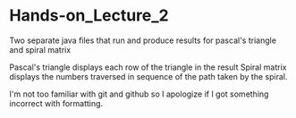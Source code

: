 # Hands-on_Lecture_2
Two separate java files that run and produce results for pascal's triangle and spiral matrix

Pascal's triangle displays each row of the triangle in the result 
Spiral matrix displays the numbers traversed in sequence of the path taken by the spiral.

I'm not too familiar with git and github so I apologize if I got something incorrect with formatting.
